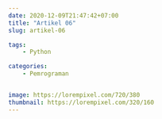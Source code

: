 ```yaml
---
date: 2020-12-09T21:47:42+07:00
title: "Artikel 06"
slug: artikel-06

tags:
    - Python

categories:
    - Pemrograman


image: https://lorempixel.com/720/380
thumbnail: https://lorempixel.com/320/160
---
```

